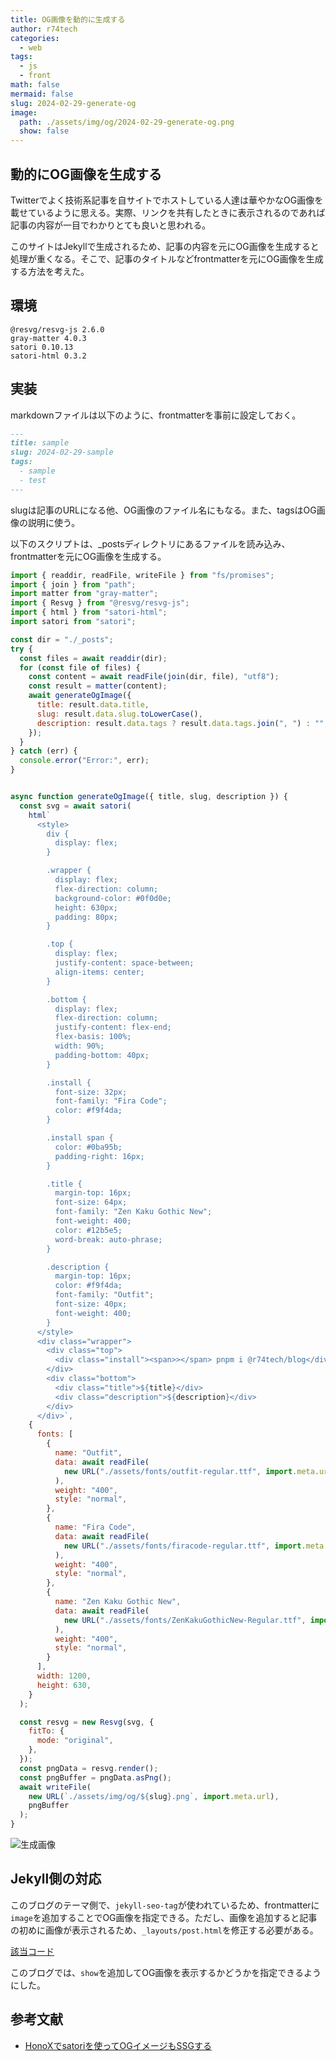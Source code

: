 ```yaml
---
title: OG画像を動的に生成する
author: r74tech
categories:
  - web
tags:
  - js
  - front
math: false
mermaid: false
slug: 2024-02-29-generate-og
image:
  path: ./assets/img/og/2024-02-29-generate-og.png
  show: false
---
```


## 動的にOG画像を生成する

Twitterでよく技術系記事を自サイトでホストしている人達は華やかなOG画像を載せているように思える。実際、リンクを共有したときに表示されるのであれば記事の内容が一目でわかりとても良いと思われる。

このサイトはJekyllで生成されるため、記事の内容を元にOG画像を生成すると処理が重くなる。そこで、記事のタイトルなどfrontmatterを元にOG画像を生成する方法を考えた。

## 環境
```
@resvg/resvg-js 2.6.0
gray-matter 4.0.3
satori 0.10.13
satori-html 0.3.2
```

## 実装

markdownファイルは以下のように、frontmatterを事前に設定しておく。

```md
---
title: sample
slug: 2024-02-29-sample
tags:
  - sample
  - test
---
```
slugは記事のURLになる他、OG画像のファイル名にもなる。また、tagsはOG画像の説明に使う。

以下のスクリプトは、_postsディレクトリにあるファイルを読み込み、frontmatterを元にOG画像を生成する。

```js
import { readdir, readFile, writeFile } from "fs/promises";
import { join } from "path";
import matter from "gray-matter";
import { Resvg } from "@resvg/resvg-js";
import { html } from "satori-html";
import satori from "satori";

const dir = "./_posts";
try {
  const files = await readdir(dir);
  for (const file of files) {
    const content = await readFile(join(dir, file), "utf8");
    const result = matter(content);
    await generateOgImage({
      title: result.data.title,
      slug: result.data.slug.toLowerCase(),
      description: result.data.tags ? result.data.tags.join(", ") : "",
    });
  }
} catch (err) {
  console.error("Error:", err);
}


async function generateOgImage({ title, slug, description }) {
  const svg = await satori(
    html`
      <style>
        div {
          display: flex;
        }

        .wrapper {
          display: flex;
          flex-direction: column;
          background-color: #0f0d0e;
          height: 630px;
          padding: 80px;
        }

        .top {
          display: flex;
          justify-content: space-between;
          align-items: center;
        }

        .bottom {
          display: flex;
          flex-direction: column;
          justify-content: flex-end;
          flex-basis: 100%;
          width: 90%;
          padding-bottom: 40px;
        }

        .install {
          font-size: 32px;
          font-family: "Fira Code";
          color: #f9f4da;
        }

        .install span {
          color: #0ba95b;
          padding-right: 16px;
        }

        .title {
          margin-top: 16px;
          font-size: 64px;
          font-family: "Zen Kaku Gothic New";
          font-weight: 400;
          color: #12b5e5;
          word-break: auto-phrase;
        }

        .description {
          margin-top: 16px;
          color: #f9f4da;
          font-family: "Outfit";
          font-size: 40px;
          font-weight: 400;
        }
      </style>
      <div class="wrapper">
        <div class="top">
          <div class="install"><span>></span> pnpm i @r74tech/blog</div>
        </div>
        <div class="bottom">
          <div class="title">${title}</div>
          <div class="description">${description}</div>
        </div>
      </div>`,
    {
      fonts: [
        {
          name: "Outfit",
          data: await readFile(
            new URL("./assets/fonts/outfit-regular.ttf", import.meta.url)
          ),
          weight: "400",
          style: "normal",
        },
        {
          name: "Fira Code",
          data: await readFile(
            new URL("./assets/fonts/firacode-regular.ttf", import.meta.url)
          ),
          weight: "400",
          style: "normal",
        },
        {
          name: "Zen Kaku Gothic New",
          data: await readFile(
            new URL("./assets/fonts/ZenKakuGothicNew-Regular.ttf", import.meta.url)
          ),
          weight: "400",
          style: "normal",
        }
      ],
      width: 1200,
      height: 630,
    }
  );

  const resvg = new Resvg(svg, {
    fitTo: {
      mode: "original",
    },
  });
  const pngData = resvg.render();
  const pngBuffer = pngData.asPng();
  await writeFile(
    new URL(`./assets/img/og/${slug}.png`, import.meta.url),
    pngBuffer
  );
}

```

![生成画像](https://blog.r74.tech/assets/img/post/2024-02-29/2024-02-29-generate-og.png)


## Jekyll側の対応
このブログのテーマ側で、`jekyll-seo-tag`が使われているため、frontmatterに`image`を追加することでOG画像を指定できる。ただし、画像を追加すると記事の初めに画像が表示されるため、`_layouts/post.html`を修正する必要がある。

[該当コード](https://github.com/r74tech/diary/blob/main/_layouts/post.html#L33-L49)

このブログでは、`show`を追加してOG画像を表示するかどうかを指定できるようにした。


## 参考文献

- [HonoXでsatoriを使ってOGイメージもSSGする](https://blog.berlysia.net/entry/2024-02-29-honox-og-image)
